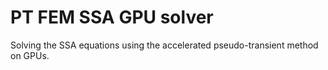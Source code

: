 # PT FEM SSA GPU solver
Solving the SSA equations using the accelerated pseudo-transient method on GPUs.
